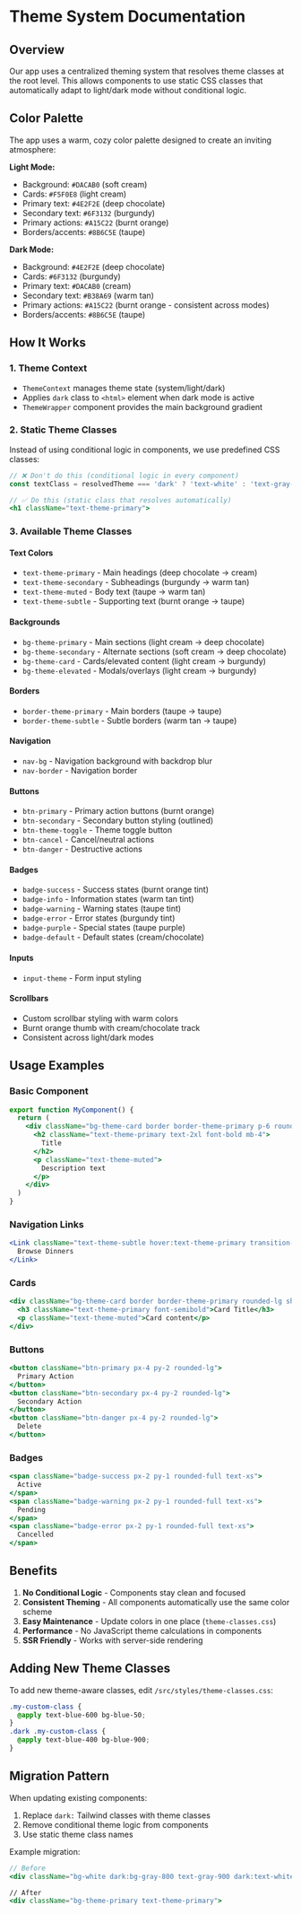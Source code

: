 # Theme System Documentation

## Overview
Our app uses a centralized theming system that resolves theme classes at the root level. This allows components to use static CSS classes that automatically adapt to light/dark mode without conditional logic.

## Color Palette
The app uses a warm, cozy color palette designed to create an inviting atmosphere:

**Light Mode:**
- Background: `#DACAB0` (soft cream)
- Cards: `#F5F0E8` (light cream)
- Primary text: `#4E2F2E` (deep chocolate)
- Secondary text: `#6F3132` (burgundy)
- Primary actions: `#A15C22` (burnt orange)
- Borders/accents: `#8B6C5E` (taupe)

**Dark Mode:**
- Background: `#4E2F2E` (deep chocolate)
- Cards: `#6F3132` (burgundy)
- Primary text: `#DACAB0` (cream)
- Secondary text: `#B38A69` (warm tan)
- Primary actions: `#A15C22` (burnt orange - consistent across modes)
- Borders/accents: `#8B6C5E` (taupe)

## How It Works

### 1. Theme Context
- `ThemeContext` manages theme state (system/light/dark)
- Applies `dark` class to `<html>` element when dark mode is active
- `ThemeWrapper` component provides the main background gradient

### 2. Static Theme Classes
Instead of using conditional logic in components, we use predefined CSS classes:

```jsx
// ❌ Don't do this (conditional logic in every component)
const textClass = resolvedTheme === 'dark' ? 'text-white' : 'text-gray-900'

// ✅ Do this (static class that resolves automatically)
<h1 className="text-theme-primary">
```

### 3. Available Theme Classes

#### Text Colors
- `text-theme-primary` - Main headings (deep chocolate → cream)
- `text-theme-secondary` - Subheadings (burgundy → warm tan)  
- `text-theme-muted` - Body text (taupe → warm tan)
- `text-theme-subtle` - Supporting text (burnt orange → taupe)

#### Backgrounds
- `bg-theme-primary` - Main sections (light cream → deep chocolate)
- `bg-theme-secondary` - Alternate sections (soft cream → deep chocolate)
- `bg-theme-card` - Cards/elevated content (light cream → burgundy)
- `bg-theme-elevated` - Modals/overlays (light cream → burgundy)

#### Borders
- `border-theme-primary` - Main borders (taupe → taupe)
- `border-theme-subtle` - Subtle borders (warm tan → taupe)

#### Navigation
- `nav-bg` - Navigation background with backdrop blur
- `nav-border` - Navigation border

#### Buttons
- `btn-primary` - Primary action buttons (burnt orange)
- `btn-secondary` - Secondary button styling (outlined)
- `btn-theme-toggle` - Theme toggle button
- `btn-cancel` - Cancel/neutral actions
- `btn-danger` - Destructive actions

#### Badges
- `badge-success` - Success states (burnt orange tint)
- `badge-info` - Information states (warm tan tint)
- `badge-warning` - Warning states (taupe tint)
- `badge-error` - Error states (burgundy tint)
- `badge-purple` - Special states (taupe purple)
- `badge-default` - Default states (cream/chocolate)

#### Inputs
- `input-theme` - Form input styling

#### Scrollbars
- Custom scrollbar styling with warm colors
- Burnt orange thumb with cream/chocolate track
- Consistent across light/dark modes

## Usage Examples

### Basic Component
```jsx
export function MyComponent() {
  return (
    <div className="bg-theme-card border border-theme-primary p-6 rounded-lg">
      <h2 className="text-theme-primary text-2xl font-bold mb-4">
        Title
      </h2>
      <p className="text-theme-muted">
        Description text
      </p>
    </div>
  )
}
```

### Navigation Links
```jsx
<Link className="text-theme-subtle hover:text-theme-primary transition-colors">
  Browse Dinners
</Link>
```

### Cards
```jsx
<div className="bg-theme-card border border-theme-primary rounded-lg shadow-lg">
  <h3 className="text-theme-primary font-semibold">Card Title</h3>
  <p className="text-theme-muted">Card content</p>
</div>
```

### Buttons
```jsx
<button className="btn-primary px-4 py-2 rounded-lg">
  Primary Action
</button>
<button className="btn-secondary px-4 py-2 rounded-lg">
  Secondary Action
</button>
<button className="btn-danger px-4 py-2 rounded-lg">
  Delete
</button>
```

### Badges
```jsx
<span className="badge-success px-2 py-1 rounded-full text-xs">
  Active
</span>
<span className="badge-warning px-2 py-1 rounded-full text-xs">
  Pending
</span>
<span className="badge-error px-2 py-1 rounded-full text-xs">
  Cancelled
</span>
```

## Benefits

1. **No Conditional Logic** - Components stay clean and focused
2. **Consistent Theming** - All components automatically use the same color scheme
3. **Easy Maintenance** - Update colors in one place (`theme-classes.css`)
4. **Performance** - No JavaScript theme calculations in components
5. **SSR Friendly** - Works with server-side rendering

## Adding New Theme Classes

To add new theme-aware classes, edit `/src/styles/theme-classes.css`:

```css
.my-custom-class {
  @apply text-blue-600 bg-blue-50;
}
.dark .my-custom-class {
  @apply text-blue-400 bg-blue-900;
}
```

## Migration Pattern

When updating existing components:

1. Replace `dark:` Tailwind classes with theme classes
2. Remove conditional theme logic from components
3. Use static theme class names

Example migration:
```jsx
// Before
<div className="bg-white dark:bg-gray-800 text-gray-900 dark:text-white">

// After  
<div className="bg-theme-primary text-theme-primary">
```